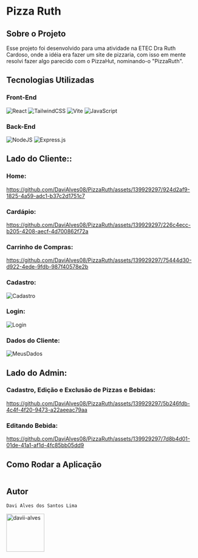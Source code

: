 <h1>Pizza Ruth</h1>



<h2>Sobre o Projeto</h2> 
<p>Esse projeto foi desenvolvido para uma atividade na ETEC Dra Ruth Cardoso, onde a idéia era fazer um site de pizzaria, com isso em mente resolvi fazer algo parecido com o PizzaHut, nominando-o "PizzaRuth".</p>

<h2>Tecnologias Utilizadas</h2>

### Front-End 

![React](https://img.shields.io/badge/react-%2320232a.svg?style=for-the-badge&logo=react&logoColor=%2361DAFB) ![TailwindCSS](https://img.shields.io/badge/tailwindcss-%2338B2AC.svg?style=for-the-badge&logo=tailwind-css&logoColor=white) ![Vite](https://img.shields.io/badge/vite-%23646CFF.svg?style=for-the-badge&logo=vite&logoColor=white) ![JavaScript](https://img.shields.io/badge/javascript-%23323330.svg?style=for-the-badge&logo=javascript&logoColor=%23F7DF1E)


### Back-End
![NodeJS](https://img.shields.io/badge/node.js-6DA55F?style=for-the-badge&logo=node.js&logoColor=white) ![Express.js](https://img.shields.io/badge/express.js-%23404d59.svg?style=for-the-badge&logo=express&logoColor=%2361DAFB)

<h2>Lado do Cliente::</h2>

<h3>Home:</h3>

https://github.com/DaviAlves08/PizzaRuth/assets/139929297/924d2af9-1825-4a59-adc1-b37c2d1751c7


<h3>Cardápio:</h3>

https://github.com/DaviAlves08/PizzaRuth/assets/139929297/226c4ecc-b205-4208-aecf-4d700862f72a


<h3>Carrinho de Compras:</h3>

https://github.com/DaviAlves08/PizzaRuth/assets/139929297/75444d30-d922-4ede-9fdb-987f40578e2b


<h3>Cadastro:</h3>

![Cadastro](https://github.com/DaviAlves08/PizzaRuth/assets/139929297/76e847f3-5abd-4088-a033-5476a3fc7a80)

<h3>Login:</h3>

![Login](https://github.com/DaviAlves08/PizzaRuth/assets/139929297/81aae9af-bf12-4aa2-a349-737e69c3bd9e)

<h3>Dados do Cliente:</h3>

![MeusDados](https://github.com/DaviAlves08/PizzaRuth/assets/139929297/36f5be99-3322-40ed-87a7-c46bc49f80fc)

<h2>Lado do Admin:</h2>

<h3>Cadastro, Edição e Exclusão de Pizzas e Bebidas:</h3>

https://github.com/DaviAlves08/PizzaRuth/assets/139929297/5b246fdb-4c4f-4f20-9473-a22aeeac79aa

<h3>Editando Bebida:</h3>

https://github.com/DaviAlves08/PizzaRuth/assets/139929297/7d8b4d01-01de-41a1-af1d-4fc85bb05dd9



<h2>Como Rodar a Aplicação</h2>

```bash

```

## Autor 

`Davi Alves dos Santos Lima`
<p>
<a href="https://linkedin.com/in/davii-alves" target="blank"><img align="center" src="https://user-images.githubusercontent.com/74038190/235294012-0a55e343-37ad-4b0f-924f-c8431d9d2483.gif" alt="davii-alves" height="100" width="100" /></a>
</p>
</div>

